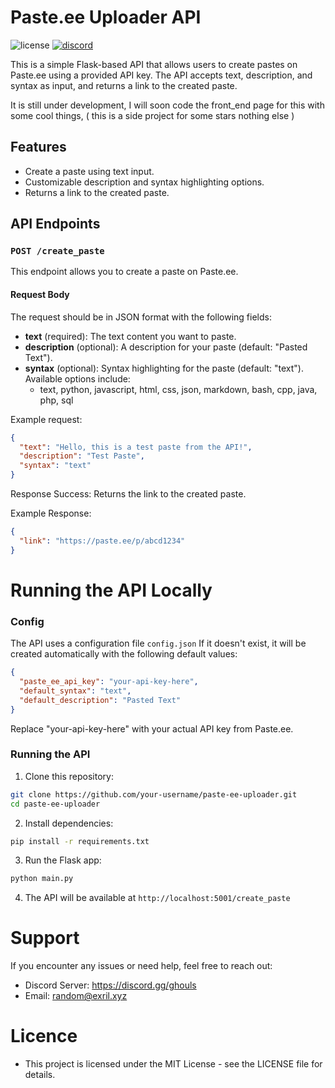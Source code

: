 # Paste.ee Uploader API

![license](https://img.shields.io/badge/license-MIT-red)
[![discord](https://img.shields.io/discord/987749138743582811?color=7289da&logo=discord&logoColor=white)](https://discord.gg/ghouls)

This is a simple Flask-based API that allows users to create pastes on Paste.ee using a provided API key. The API accepts text, description, and syntax as input, and returns a link to the created paste.

It is still under development, I will soon code the front_end page for this with some cool things, ( this is a side project for some stars nothing else )

## Features

- Create a paste using text input.
- Customizable description and syntax highlighting options.
- Returns a link to the created paste.

## API Endpoints

### `POST /create_paste`

This endpoint allows you to create a paste on Paste.ee.

#### Request Body

The request should be in JSON format with the following fields:

- **text** (required): The text content you want to paste.
- **description** (optional): A description for your paste (default: "Pasted Text").
- **syntax** (optional): Syntax highlighting for the paste (default: "text"). Available options include:
  - text, python, javascript, html, css, json, markdown, bash, cpp, java, php, sql

Example request:

```json
{
  "text": "Hello, this is a test paste from the API!",
  "description": "Test Paste",
  "syntax": "text"
}
```

Response
Success: Returns the link to the created paste.

Example Response:
```json
{
  "link": "https://paste.ee/p/abcd1234"
}
```

# Running the API Locally

### Config

The API uses a configuration file `config.json` If it doesn't exist, it will be created automatically with the following default values:
```json
{
  "paste_ee_api_key": "your-api-key-here",
  "default_syntax": "text",
  "default_description": "Pasted Text"
}
```
Replace "your-api-key-here" with your actual API key from Paste.ee.

### Running the API
1. Clone this repository:
```bash
git clone https://github.com/your-username/paste-ee-uploader.git
cd paste-ee-uploader
```
2. Install dependencies:
```bash
pip install -r requirements.txt
```
3. Run the Flask app:
```bash
python main.py
```
4. The API will be available at `http://localhost:5001/create_paste`

# Support
If you encounter any issues or need help, feel free to reach out:

- Discord Server: https://discord.gg/ghouls
- Email: random@exril.xyz

# Licence 
- This project is licensed under the MIT License - see the LICENSE file for details.
